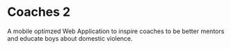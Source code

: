 # Coaches 2

A mobile optimzed Web Application to inspire coaches to be better mentors and educate boys about domestic violence.